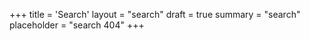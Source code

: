 +++
title = 'Search'
layout = "search"
draft = true
summary = "search"
placeholder = "search 404"
+++
